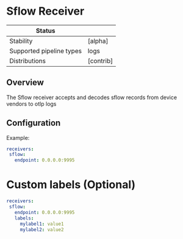 # Sflow Receiver

 | Status                   |           |
 | ------------------------ | --------- |
 | Stability                | [alpha]   |
 | Supported pipeline types | logs    |
 | Distributions            | [contrib] |

 ## Overview
 The Sflow receiver accepts and decodes sflow records from device vendors to otlp logs

 ## Configuration

 Example:

 ```yaml
receivers:
  sflow:
    endpoint: 0.0.0.0:9995
 ```

 # Custom labels (Optional)
 
 ```yaml
 receivers:
  sflow:
    endpoint: 0.0.0.0:9995
    labels:
      mylabel1: value1
      mylabel2: value2
 ```